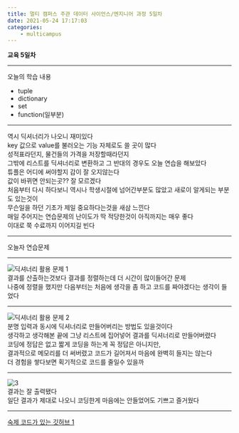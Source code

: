 ```yaml
---
title: 멀티 캠퍼스 주관 데이터 사이언스/엔지니어 과정 5일차
date: 2021-05-24 17:17:03
categories:
    - multicampus
---
```

**교육 5일차**
___
오늘의 학습 내용
- tuple
- dictionary
- set
- function(일부분)
___
역시 딕셔너리가 나오니 재미있다  
key 값으로 value를 불러오는 기능 자체로도 쓸 곳이 많다  
성적표라던지, 물건들의 가격을 저장할때라던지  
그밖에 리스트를 딕셔너리로 변환하고 그 반대의 경우도 오늘 연습을 해보았다  
튜플은 어디에 써야할지 감이 잘 오지않는다  
값이 바뀌면 안되는곳??  잘 모르겠다  
처음부터 다시 하다보니 역시나 학생시절에 넘어간부분도 많았고 새로이 알게되는 부분도 있는것이  
무슨일을 하던 기초가 제일 중요하다는것을 새삼 느낀다  
매일 주어지는 연습문제의 난이도가 딱 적당한것이 아직까지는 매우 좋다  
이대로 쭉 수료까지 이어지길 빈다  
___
오늘자 연습문제  
___ 
![딕셔너리 활용 문제 1](https://user-images.githubusercontent.com/84296244/119363363-b16bd200-bce8-11eb-85b2-4de4509af9fb.PNG)  
결과를 산출하는것보다 결과를 정렬하는데 더 시간이 많이들어간 문제  
나중에 정렬을 했지만 다음부터는 처음에 생각을 좀 하고 코드를 짜야겠다는 생각이 들었다  
___
![딕셔너리 활용 문제 2](https://user-images.githubusercontent.com/84296244/119363370-b29cff00-bce8-11eb-8d35-39ed0c9a687a.PNG)  
분명 입력과 동시에 딕셔너리로 만들어버리는 방법도 있을것이다  
생각하고 생각해본 끝에 그냥 리스트에 집어넣어 결과를 딕셔너리로 만들어버렸다  
코딩에 정답은 없고 짧게 코딩을 하는게 꼭 정답은 아니지만,  
결과적으로 메모리를 더 써버렸고 코드가 길어져서 마음에 완벽히 들지는 않는다  
더 경험을 쌓다보면 획기적으로 코드를 줄일수 있을까  
___
![3](https://user-images.githubusercontent.com/84296244/119364276-b2513380-bce9-11eb-8a18-58b8d3b62706.PNG)  
결과는 잘 출력됐다  
일단 결과가 제대로 나오니 코딩한게 마음에는 안들었어도 기쁘고 즐거웠다  
___
[숙제 코드가 있는 깃허브 1](https://github.com/ouguro3/Study/blob/main/Python_Basic/10_dictionary/homework.py)   


